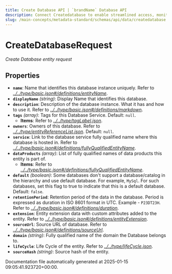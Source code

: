 ```yaml
---
title: Create Database API | `brandName` Database API
description: Connect Createdatabase to enable streamlined access, monitoring, or search of enterprise data using secure and scalable integrations.
slug: /main-concepts/metadata-standard/schemas/api/data/createdatabase
---
```


# CreateDatabaseRequest

*Create Database entity request*

## Properties

- **`name`**: Name that identifies this database instance uniquely. Refer to *[../../type/basic.json#/definitions/entityName](#/../type/basic.json#/definitions/entityName)*.
- **`displayName`** *(string)*: Display Name that identifies this database.
- **`description`**: Description of the database instance. What it has and how to use it. Refer to *[../../type/basic.json#/definitions/markdown](#/../type/basic.json#/definitions/markdown)*.
- **`tags`** *(array)*: Tags for this Database Service. Default: `null`.
  - **Items**: Refer to *[../../type/tagLabel.json](#/../type/tagLabel.json)*.
- **`owners`**: Owners of this database. Refer to *[../../type/entityReferenceList.json](#/../type/entityReferenceList.json)*. Default: `null`.
- **`service`**: Link to the database service fully qualified name where this database is hosted in. Refer to *[../../type/basic.json#/definitions/fullyQualifiedEntityName](#/../type/basic.json#/definitions/fullyQualifiedEntityName)*.
- **`dataProducts`** *(array)*: List of fully qualified names of data products this entity is part of.
  - **Items**: Refer to *[../../type/basic.json#/definitions/fullyQualifiedEntityName](#/../type/basic.json#/definitions/fullyQualifiedEntityName)*.
- **`default`** *(boolean)*: Some databases don't support a database/catalog in the hierarchy and use default database. For example, `MySql`. For such databases, set this flag to true to indicate that this is a default database. Default: `false`.
- **`retentionPeriod`**: Retention period of the data in the database. Period is expressed as duration in ISO 8601 format in UTC. Example - `P23DT23H`. Refer to *[../../type/basic.json#/definitions/duration](#/../type/basic.json#/definitions/duration)*.
- **`extension`**: Entity extension data with custom attributes added to the entity. Refer to *[../../type/basic.json#/definitions/entityExtension](#/../type/basic.json#/definitions/entityExtension)*.
- **`sourceUrl`**: Source URL of database. Refer to *[../../type/basic.json#/definitions/sourceUrl](#/../type/basic.json#/definitions/sourceUrl)*.
- **`domain`** *(string)*: Fully qualified name of the domain the Database belongs to.
- **`lifeCycle`**: Life Cycle of the entity. Refer to *[../../type/lifeCycle.json](#/../type/lifeCycle.json)*.
- **`sourceHash`** *(string)*: Source hash of the entity.


Documentation file automatically generated at 2025-01-15 09:05:41.923720+00:00.

